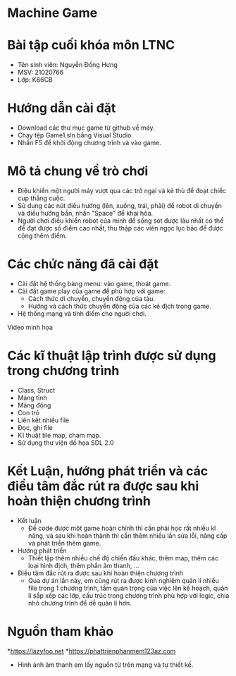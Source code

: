 # Machine Game
# Bài tập cuối khóa môn LTNC 
* Tên sinh viên: Nguyễn Đồng Hưng 
* MSV: 21020766
* Lớp: K66CB
# Hướng dẫn cài đặt 
* Download các thư mục game từ github về máy.
* Chạy tệp Game1.sln bằng Visual Studio.
* Nhấn F5 để khởi động chương trình và vào game.
# Mô tả chung về trò chơi 
* Điệu khiển một người máy vượt qua các trở ngại và kẻ thù để đoạt chiếc cup thắng cuộc.
* Sử dung các nút điều hướng (lên, xuống, trái, phải) để robot di chuyển và điều hướng bắn, nhấn "Space" để khai hỏa.
* Người chơi điều khiển robot của mình để sống sót được lâu nhất có thể để đạt được số điểm cao nhất, thu thập các viên ngọc lục bảo để được cộng thêm điểm.
# Các chức năng đã cài đặt 
* Cài đặt hệ thống bảng menu: vào game, thoát game.
* Cài đặt game play của game để phù hợp với game:
  * Cách thức di chuyển, chuyển động của tàu.
  * Hướng và cách thức chuyển động của các kẻ địch trong game.
* Hệ thống mạng và tính điểm cho người chơi.

Video minh họa 
# Các kĩ thuật lập trình được sử dụng trong chương trình
* Class, Struct
* Mảng tĩnh 
* Mảng động
* Con trỏ
* Liên kết nhiều file
* Đọc, ghi file
* Kĩ thuật tile map, cham map.
* Sử dụng thư viện đồ họa SDL 2.0

# Kết Luận, hướng phát triển và các điều tâm đắc rút ra được sau khi hoàn thiện chương trình
* Kết luận
  * Để code được một game hoàn chỉnh thì cần phải học rất nhiều kĩ năng, và sau khi hoàn thành thì cần thêm nhiều lần sửa lỗi, nâng cấp và phát triển thêm game. 
* Hướng phát triển
  * Thiết lập thêm nhiều chế độ chiến đấu khác, thêm map, thêm các loại hình địch, thêm phần âm thanh, ...
* Điều tâm đắc rút ra được sau khi hoàn thiện chương trình
  * Qua dự án lần này, em cũng rút ra được kinh nghiệm quản lí nhiều file trong 1 chương trình, tầm quan trọng của việc lên kế hoạch, quản lí sắp xếp các lớp, cấu trúc trong chương trình phù hợp với logic, chia nhỏ chương trình để dễ quản lí hơn.
# Nguồn tham khảo 
*https://lazyfoo.net
*https://phattrienphanmem123az.com
* Hình ảnh âm thanh em lấy nguồn từ trên mạng và tự thiết kế.

